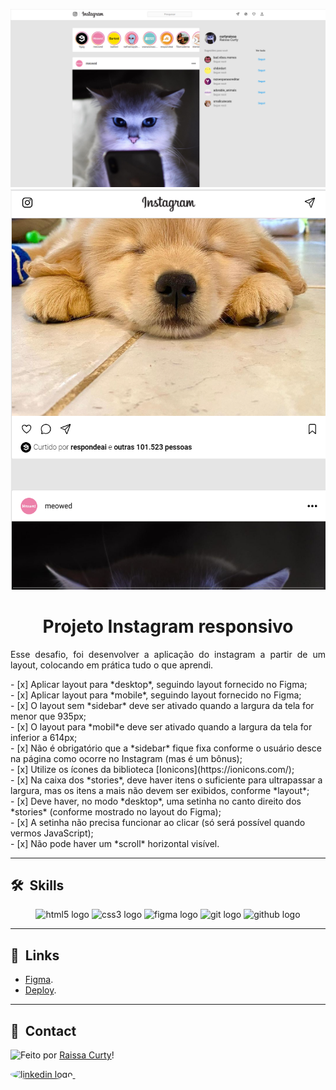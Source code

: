 <div align="center">

![Imagem 1](./layout-projeto.png "Imagem 1")
![Imagem 1](./projeto-mobile.png "Imagem 1")
</div>

<h1 align="center">Projeto Instagram responsivo </h1>

<p align="justify">Esse desafio, foi desenvolver a aplicação do instagram a partir de um layout, colocando em prática tudo o que aprendi.</p>
- [x]  Aplicar layout para *desktop*, seguindo layout fornecido no Figma;<br>
- [x]  Aplicar layout para *mobile*, seguindo layout fornecido no Figma;<br>
- [x]  O layout sem *sidebar* deve ser ativado quando a largura da tela for menor que 935px;<br>
- [x]  O layout para *mobil*e deve ser ativado quando a largura da tela for inferior a 614px;<br>
- [x]  Não é obrigatório que a *sidebar* fique fixa conforme o usuário desce na página como ocorre no Instagram (mas é um bônus);<br>
- [x]  Utilize os ícones da biblioteca [Ionicons](https://ionicons.com/);<br>
- [x]  Na caixa dos *stories*, deve haver itens o suficiente para ultrapassar a largura, mas os itens a mais não devem ser exibidos, conforme *layout*;<br>
- [x]  Deve haver, no modo *desktop*, uma setinha no canto direito dos *stories* (conforme mostrado no layout do Figma);<br>
- [x]  A setinha não precisa funcionar ao clicar (só será possível quando vermos JavaScript);<br>
- [x]  Não pode haver um *scroll* horizontal visível.<br>

<hr/>

## 🛠 &nbsp;Skills
<div align="center">
  <img src="https://cdn.jsdelivr.net/gh/devicons/devicon/icons/html5/html5-original.svg" height="40" width="52" alt="html5 logo"  />
  <img src="https://cdn.jsdelivr.net/gh/devicons/devicon/icons/css3/css3-original.svg" height="40" width="52" alt="css3 logo"  />
  <img src="https://cdn.jsdelivr.net/gh/devicons/devicon/icons/figma/figma-original.svg" height="40" width="52" alt="figma logo"   />        
  <img src="https://cdn.jsdelivr.net/gh/devicons/devicon/icons/git/git-original.svg" height="40" width="52" alt="git logo"  />
  <img src="https://cdn.jsdelivr.net/gh/devicons/devicon/icons/github/github-original.svg" height="40" width="52" alt="github logo" />                                   
</div>
<hr/>

## 🚀 &nbsp;Links

- [Figma](https://www.figma.com/file/rrweaBwWqOc9pAzk288mKB/Projeto-Instagram?node-id=23%3A133&t=GLlY8Hd2jYUlyGOR-0).<br/>
- [Deploy](https://instagram-html-css.vercel.app/).<br/>
___

## 💬 &nbsp;Contact
<img align="left" src="https://avatars.githubusercontent.com/curtyraissa?size=100">

Feito por [Raissa Curty](https://github.com/curtyraissa)!

<a href="https://www.linkedin.com/in/raissa-curty/" target="_blank">
    <img style="border-radius:50%;" src="https://raw.githubusercontent.com/maurodesouza/profile-readme-generator/master/src/assets/icons/social/linkedin/default.svg" width="52" height="40" alt="linkedin logo"  />
  </a>&nbsp;
